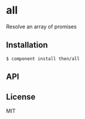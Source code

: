 
# all

  Resolve an array of promises

## Installation

    $ component install then/all

## API

   

## License

  MIT
